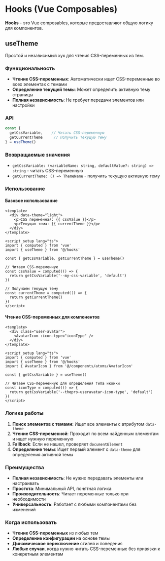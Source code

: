 # Hooks (Vue Composables)

**Hooks** - это Vue composables, которые предоставляют общую логику для компонентов.

## useTheme

Простой и независимый хук для чтения CSS-переменных из тем.

### Функциональность

- **Чтение CSS-переменных**: Автоматически ищет CSS-переменные во всех элементах с темами
- **Определение текущей темы**: Может определить активную тему страницы
- **Полная независимость**: Не требует передачи элементов или настройки

### API

```typescript
const { 
  getCssVariable,    // Читать CSS-переменную
  getCurrentTheme     // Получить текущую тему
} = useTheme()
```

### Возвращаемые значения

- `getCssVariable: (variableName: string, defaultValue?: string) => string` - читать CSS-переменную
- `getCurrentTheme: () => ThemeName` - получить текущую активную тему

### Использование

#### Базовое использование

```vue
<template>
  <div data-theme="light">
    <p>CSS переменная: {{ cssValue }}</p>
    <p>Текущая тема: {{ currentTheme }}</p>
  </div>
</template>

<script setup lang="ts">
import { computed } from 'vue'
import { useTheme } from '@/hooks'

const { getCssVariable, getCurrentTheme } = useTheme()

// Читаем CSS-переменную
const cssValue = computed(() => {
  return getCssVariable('--my-css-variable', 'default')
})

// Получаем текущую тему
const currentTheme = computed(() => {
  return getCurrentTheme()
})
</script>
```

#### Чтение CSS-переменных для компонентов

```vue
<template>
  <div class="user-avatar">
    <AvatarIcon :icon-type="iconType" />
  </div>
</template>

<script setup lang="ts">
import { computed } from 'vue'
import { useTheme } from '@/hooks'
import { AvatarIcon } from '@/components/atoms/AvatarIcon'

const { getCssVariable } = useTheme()

// Читаем CSS-переменную для определения типа иконки
const iconType = computed(() => {
  return getCssVariable('--thepro-useravatar-icon-type', 'default')
})
</script>
```

### Логика работы

1. **Поиск элементов с темами**: Ищет все элементы с атрибутом `data-theme`
2. **Чтение CSS-переменной**: Проходит по всем найденным элементам и ищет нужную переменную
3. **Fallback**: Если не нашел, проверяет `documentElement`
4. **Определение темы**: Ищет первый элемент с `data-theme` для определения активной темы

### Преимущества

- **Полная независимость**: Не нужно передавать элементы или настраивать
- **Простота**: Минимальный API, понятная логика
- **Производительность**: Читает переменные только при необходимости
- **Универсальность**: Работает с любыми компонентами без изменений

### Когда использовать

- **Чтение CSS-переменных** из любых тем
- **Определение конфигурации** на основе темы
- **Динамическое переключение** стилей и поведения
- **Любые случаи**, когда нужно читать CSS-переменные без привязки к конкретным элементам
